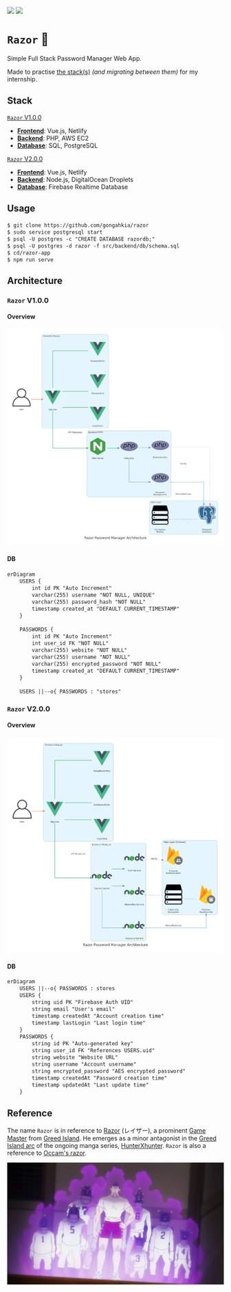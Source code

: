 [![](https://img.shields.io/badge/razor_1.0.0-passing-dark_green)](https://github.com/gongahkia/razor/releases/tag/1.0.0) 
[![](https://img.shields.io/badge/razor_2.0.0-passing-green)](https://github.com/gongahkia/razor/releases/tag/1.0.0) 

# `Razor` 🏐

Simple Full Stack Password Manager Web App.

Made to practise [the stack(s)](#stack) *(and migrating between them)* for my internship. 

## Stack

[`Razor` V1.0.0](#razor-v100)

* [**Frontend**](./razor-app-v1/): Vue.js, Netlify
* [**Backend**](./src/): PHP, AWS EC2
* [**Database**](./src/): SQL, PostgreSQL

[`Razor` V2.0.0](#razor-v200)

* [**Frontend**](./razor-app-v2/): Vue.js, Netlify
* [**Backend**](./src/): Node.js, DigitalOcean Droplets
* [**Database**](./src/): Firebase Realtime Database

## Usage


```console
$ git clone https://github.com/gongahkia/razor
$ sudo service postgresql start
$ psql -U postgres -c "CREATE DATABASE razordb;"
$ psql -U postgres -d razor -f src/backend/db/schema.sql
$ cd/razor-app
$ npm run serve
```

## Architecture

### `Razor` V1.0.0

#### Overview

![](./asset/reference/architecture-1.png)

#### DB

```mermaid
erDiagram
    USERS {
        int id PK "Auto Increment"
        varchar(255) username "NOT NULL, UNIQUE"
        varchar(255) password_hash "NOT NULL"
        timestamp created_at "DEFAULT CURRENT_TIMESTAMP"
    }
    
    PASSWORDS {
        int id PK "Auto Increment"
        int user_id FK "NOT NULL"
        varchar(255) website "NOT NULL"
        varchar(255) username "NOT NULL"
        varchar(255) encrypted_password "NOT NULL"
        timestamp created_at "DEFAULT CURRENT_TIMESTAMP"
    }
    
    USERS ||--o{ PASSWORDS : "stores"
```

### `Razor` V2.0.0

#### Overview

![](./asset/reference/architecture-2.png)

#### DB

```mermaid
erDiagram
    USERS ||--o{ PASSWORDS : stores
    USERS {
        string uid PK "Firebase Auth UID"
        string email "User's email"
        timestamp createdAt "Account creation time"
        timestamp lastLogin "Last login time"
    }
    PASSWORDS {
        string id PK "Auto-generated key"
        string user_id FK "References USERS.uid"
        string website "Website URL"
        string username "Account username"
        string encrypted_password "AES encrypted password"
        timestamp createdAt "Password creation time"
        timestamp updatedAt "Last update time"
    }
```

## Reference

The name `Razor` is in reference to [Razor](https://hunterxhunter.fandom.com/wiki/Razor) (レイザー), a prominent [Game Master](https://hunterxhunter.fandom.com/wiki/G.I._Game_Masters) from [Greed Island](https://hunterxhunter.fandom.com/wiki/Greed_Island). He emerges as a minor antagonist in the [Greed Island arc](https://hunterxhunter.fandom.com/wiki/Greed_Island_arc) of the ongoing manga series, [HunterXhunter](https://hunterxhunter.fandom.com/wiki/Hunterpedia). `Razor` is also a reference to [Occam's razor](https://en.wikipedia.org/wiki/Occam%27s_razor).

![](./asset/logo/razor.webp)
